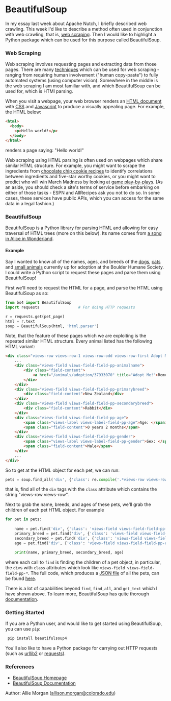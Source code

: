 # BeautifulSoup

In my essay last week about Apache Nutch, I briefly described web crawling. This week I'd like to describe a method often used in conjunction with web crawling, that is, [web scraping](https://en.wikipedia.org/wiki/Web_scraping). Then I would like to highlight a Python package which can be used for this purpose called BeautifulSoup.

### Web Scraping

Web scraping involves requesting pages and extracting data from those pages. There are many [techniques](https://en.wikipedia.org/wiki/Web_scraping#Techniques) which can be used for web scraping - ranging from requiring human involvement ("human copy-paste") to fully automated systems (using computer vision). Somewhere in the middle is the web scraping I am most familiar with, and which BeautifulSoup can be used for, which is HTMl parsing.

When you visit a webpage, your web browser renders an [HTML document](https://en.wikipedia.org/wiki/HTML) with [CSS](https://en.wikipedia.org/wiki/Cascading_Style_Sheets) and [Javascript](https://en.wikipedia.org/wiki/JavaScript) to produce a visually appealing page. For example, the HTML below:

```html
<html>
  <body>
    <p>Hello world!</p>
  </body>
</html>
```

renders a page saying: "Hello world!"

Web scraping using HTML parsing is often used on webpages which share similar HTML structure. For example, you might want to scrape the ingredients from [chocolate chip cookie recipes](https://www.allrecipes.com/search/results/?wt=chocolate%20chip%20cookies&sort=re) to identify correlations between ingredients and five-star worthy cookies, or you might want to predict who will win March Madness by looking at [game play-by-plays](http://www.espn.com/mens-college-basketball/playbyplay?gameId=401020698). (As an aside, you should check a site's terms of service before embarking on either of those tasks - ESPN and AllRecipes ask you not to do so. In some cases, these services have public APIs, which you can access for the same data in a legal fashion.)

### BeautifulSoup

BeautifulSoup is a Python library for parsing HTML and allowing for easy traversal of HTML trees (more on this below). Its name comes from [a song in Alice in Wonderland](https://www.quora.com/Does-the-phrase-beautiful-soup-come-from-Alice-in-Wonderland). 

#### Example

Say I wanted to know all of the names, ages, and breeds of the [dogs](https://www.boulderhumane.org/animals/adoption/dogs), [cats](https://www.boulderhumane.org/animals/adoption/cats) and [small animals](https://www.boulderhumane.org/animals/adoption/adopt_other) currently up for adoption at the Boulder Humane Society. I could write a Python script to request these pages and parse them using BeautifulSoup!

First we'll need to request the HTML for a page, and parse the HTML using BeautifulSoup as so:
```python
from bs4 import BeautifulSoup
import requests 				# For doing HTTP requests

r = requests.get(pet_page)
html = r.text
soup = BeautifulSoup(html, 'html.parser')
```

Note, that the feature of these pages which we are exploiting is the repeated similar HTML structure. Every animal listed has the following HTML variant:

```html
<div class="views-row views-row-1 views-row-odd views-row-first Adopt Me">
    ... 
    <div class="views-field views-field-field-pp-animalname">
        <div class="field-content">
            <a href="/animals/adoption/37933070" title="Adopt Me!">Romeo</a>
        </div>  
    </div>  
    <div class="views-field views-field-field-pp-primarybreed">
        <div class="field-content">New Zealand</div>
    </div>  
    <div class="views-field views-field-field-pp-secondarybreed">        
        <div class="field-content">Rabbit</div>  
    </div>  
    <div class="views-field views-field-field-pp-age">    
        <span class="views-label views-label-field-pp-age">Age: </span>    
        <span class="field-content">0 years 2 months</span>  
    </div>  
    <div class="views-field views-field-field-pp-gender">    
        <span class="views-label views-label-field-pp-gender">Sex: </span>    
        <span class="field-content">Male</span>  
    </div>  
    ...
</div>
```

So to get at the HTML object for each pet, we can run:

```python
pets = soup.find_all('div', {'class': re.compile('.*views-row views-row-.*')})
``` 

that is, find all of the `div` tags with the `class` attribute which contains the string "views-row views-row".

Next to grab the name, breeds, and ages of these pets, we'll grab the children of each pet HTML object. For example 

```python
for pet in pets:
	
	name = pet.find('div', {'class': 'views-field views-field-field-pp-animalname'}).get_text(strip=True)
	primary_breed = pet.find('div', {'class': 'views-field views-field-field-pp-primarybreed'}).get_text(strip=True)
	secondary_breed = pet.find('div', {'class': 'views-field views-field-field-pp-secondarybreed'}).get_text(strip=True)
	age = pet.find('div', {'class': 'views-field views-field-field-pp-age'}).get_text(strip=True)

	print(name, primary_breed, secondary_breed, age)
``` 

where each call to `find` is finding the children of a pet object, in particular, the `div`s with `class` attributes which look like `views-field views-field-field-pp-*`. The full code, which produces a [JSON file](https://github.com/allisonmorgan/software_engineering/blob/master/essays/essay06/pets.json) of all the pets, can be found [here](https://github.com/allisonmorgan/software_engineering/blob/master/essays/essay06/pets.py).

There is a lot of capabilities beyond `find`, `find_all`, and `get_text` which I have shown above. To learn more, BeautifulSoup has quite thorough [documentation](https://www.crummy.com/software/BeautifulSoup/bs4/doc/).

### Getting Started

If you are a Python user, and would like to get started using BeautifulSoup, you can use `pip`:

```bash
 pip install beautifulsoup4
```

You'll also like to have a Python package for carrying out HTTP requests (such as [urllib2](https://docs.python.org/2/library/urllib2.html) or [requests](http://docs.python-requests.org/en/master/)).

### References
- [BeautifulSoup Homepage](https://www.crummy.com/software/BeautifulSoup/)
- [BeautifulSoup Documentation](https://www.crummy.com/software/BeautifulSoup/bs4/doc/)

Author: Allie Morgan (allison.morgan@colorado.edu)